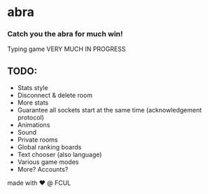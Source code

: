 # abra

### Catch you the abra for much win!

Typing game VERY MUCH IN PROGRESS

## TODO:
 * Stats style
 * Disconnect & delete room
 * More stats
 * Guarantee all sockets start at the same time (acknowledgement protocol)
 * Animations
 * Sound
 * Private rooms
 * Global ranking boards
 * Text chooser (also language)
 * Various game modes
 * More? Accounts?

made with :heart: @ FCUL
